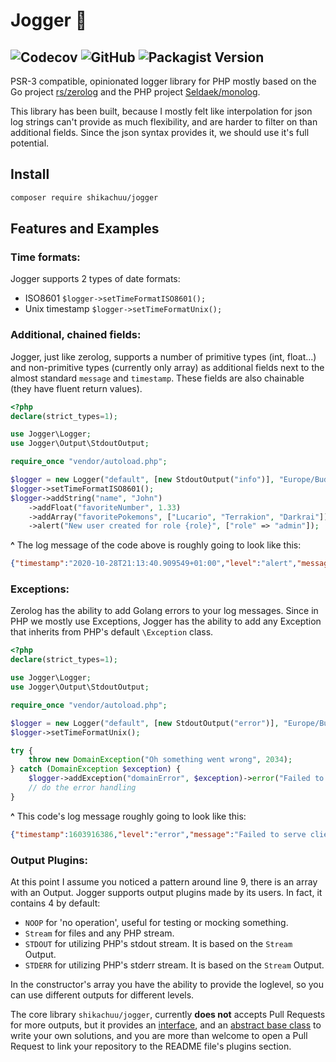 # Jogger :running:
![Codecov](https://img.shields.io/codecov/c/github/Shikachuu/JoggerPHP) ![GitHub](https://img.shields.io/github/license/Shikachuu/JoggerPHP) ![Packagist Version](https://img.shields.io/packagist/v/shikachuu/jogger)
---
PSR-3 compatible, opinionated logger library for PHP mostly based on the Go project [rs/zerolog](https://github.com/rs/zerolog)
and the PHP project [Seldaek/monolog](https://github.com/Seldaek/monolog).

This library has been built, because I mostly felt like interpolation for json log strings can't provide
as much flexibility, and are harder to filter on than additional fields.
Since the json syntax provides it, we should use it's full potential.
## Install
```sh
composer require shikachuu/jogger
```
## Features and Examples
### Time formats:
Jogger supports 2 types of date formats:
- ISO8601 `$logger->setTimeFormatISO8601();`
- Unix timestamp `$logger->setTimeFormatUnix();`
### Additional, chained fields:
Jogger, just like zerolog, supports a number of primitive types (int, float...) and non-primitive types (currently only array)
as additional fields next to the almost standard `message` and `timestamp`. These fields are also chainable (they have fluent return values).

```php
<?php
declare(strict_types=1);

use Jogger\Logger;
use Jogger\Output\StdoutOutput;

require_once "vendor/autoload.php";

$logger = new Logger("default", [new StdoutOutput("info")], "Europe/Budapest");
$logger->setTimeFormatISO8601();
$logger->addString("name", "John")
    ->addFloat("favoriteNumber", 1.33)
    ->addArray("favoritePokemons", ["Lucario", "Terrakion", "Darkrai"])
    ->alert("New user created for role {role}", ["role" => "admin"]);
```

**^** The log message of the code above is roughly going to look like this:
```json
{"timestamp":"2020-10-28T21:13:40.909549+01:00","level":"alert","message":"New user created for role admin","name":"John","favoriteNumber":1.33,"favoritePokemons":["Lucario","Terrakion","Darkrai"]}
```

### Exceptions:
Zerolog has the ability to add Golang errors to your log messages. Since in PHP we mostly use Exceptions,
Jogger has the ability to add any Exception that inherits from PHP's default `\Exception` class.
```php
<?php
declare(strict_types=1);

use Jogger\Logger;
use Jogger\Output\StdoutOutput;

require_once "vendor/autoload.php";

$logger = new Logger("default", [new StdoutOutput("error")], "Europe/Budapest");
$logger->setTimeFormatUnix();

try {
    throw new DomainException("Oh something went wrong", 2034);
} catch (DomainException $exception) {
    $logger->addException("domainError", $exception)->error("Failed to serve client");
    // do the error handling
}
```
**^** This code's log message roughly going to look like this:

```json
{"timestamp":1603916386,"level":"error","message":"Failed to serve client","domainError":{"exception":"DomainException","code":2034,"message":"Oh something went wrong","file":"\/usr\/src\/myapp\/index.php","line":13,"trace":"#0 {main}"}}
```

### Output Plugins:
At this point I assume you noticed a pattern around line 9, there is an array with an Output.
Jogger supports output plugins made by its users. In fact, it contains 4 by default:
- `NOOP` for 'no operation', useful for testing or mocking something.
- `Stream` for files and any PHP stream.
- `STDOUT` for utilizing PHP's stdout stream. It is based on the `Stream` Output.
- `STDERR` for utilizing PHP's stderr stream. It is based on the `Stream` Output.

In the constructor's array you have the ability to provide the loglevel,
so you can use different outputs for different levels.

The core library `shikachuu/jogger`, currently **does not** accepts Pull Requests for more outputs,
but it provides an [interface](src/Output/OutputPlugin.php), and an [abstract base class](src/Output/BaseOutput.php) to write your own solutions, and you are more than welcome to open a Pull Request to link your repository to the README file's plugins section.

